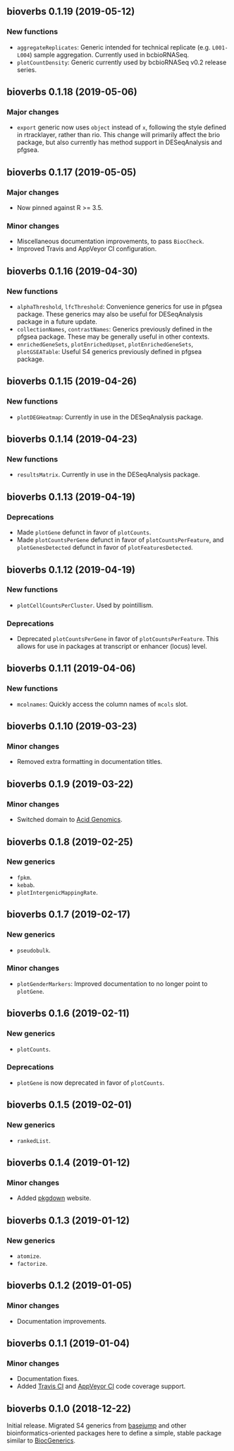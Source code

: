 ## bioverbs 0.1.19 (2019-05-12)

### New functions

- `aggregateReplicates`: Generic intended for technical replicate
  (e.g. `L001-L004`) sample aggregation. Currently used in bcbioRNASeq.
- `plotCountDensity`: Generic currently used by bcbioRNASeq v0.2 release series.



## bioverbs 0.1.18 (2019-05-06)

### Major changes

- `export` generic now uses `object` instead of `x`, following the style defined
  in rtracklayer, rather than rio. This change will primarily affect the brio
  package, but also currently has method support in DESeqAnalysis and pfgsea.



## bioverbs 0.1.17 (2019-05-05)

### Major changes

- Now pinned against R >= 3.5.

### Minor changes

- Miscellaneous documentation improvements, to pass `BiocCheck`.
- Improved Travis and AppVeyor CI configuration.



## bioverbs 0.1.16 (2019-04-30)

### New functions

- `alphaThreshold`, `lfcThreshold`: Convenience generics for use in pfgsea
  package. These generics may also be useful for DESeqAnalysis package in a
  future update.
- `collectionNames`, `contrastNames`: Generics previously defined in the pfgsea
  package. These may be generally useful in other contexts.
- `enrichedGeneSets`, `plotEnrichedUpset`, `plotEnrichedGeneSets`,
  `plotGSEATable`: Useful S4 generics previously defined in pfgsea package.



## bioverbs 0.1.15 (2019-04-26)

### New functions

- `plotDEGHeatmap`: Currently in use in the DESeqAnalysis package.



## bioverbs 0.1.14 (2019-04-23)

### New functions

- `resultsMatrix`. Currently in use in the DESeqAnalysis package.



## bioverbs 0.1.13 (2019-04-19)

### Deprecations

- Made `plotGene` defunct in favor of `plotCounts`.
- Made `plotCountsPerGene` defunct in favor of `plotCountsPerFeature`, and
  `plotGenesDetected` defunct in favor of `plotFeaturesDetected`.



## bioverbs 0.1.12 (2019-04-19)

### New functions

- `plotCellCountsPerCluster`. Used by pointillism.

### Deprecations

- Deprecated `plotCountsPerGene` in favor of `plotCountsPerFeature`. This
  allows for use in packages at transcript or enhancer (locus) level.



## bioverbs 0.1.11 (2019-04-06)

### New functions

- `mcolnames`: Quickly access the column names of `mcols` slot.



## bioverbs 0.1.10 (2019-03-23)

### Minor changes

- Removed extra formatting in documentation titles.



## bioverbs 0.1.9 (2019-03-22)

### Minor changes

- Switched domain to [Acid Genomics][].



## bioverbs 0.1.8 (2019-02-25)

### New generics

- `fpkm`.
- `kebab`.
- `plotIntergenicMappingRate`.



## bioverbs 0.1.7 (2019-02-17)

### New generics

- `pseudobulk`.

### Minor changes

- `plotGenderMarkers`: Improved documentation to no longer point to `plotGene`.



## bioverbs 0.1.6 (2019-02-11)

### New generics

- `plotCounts`.

### Deprecations

- `plotGene` is now deprecated in favor of `plotCounts`.



## bioverbs 0.1.5 (2019-02-01)

### New generics

- `rankedList`.



## bioverbs 0.1.4 (2019-01-12)

### Minor changes

- Added [pkgdown][] website.



## bioverbs 0.1.3 (2019-01-12)

### New generics

- `atomize`.
- `factorize`.



## bioverbs 0.1.2 (2019-01-05)

### Minor changes

- Documentation improvements.



## bioverbs 0.1.1 (2019-01-04)

### Minor changes

- Documentation fixes.
- Added [Travis CI][] and [AppVeyor CI][] code coverage support.



## bioverbs 0.1.0 (2018-12-22)

Initial release. Migrated S4 generics from [basejump][] and other
bioinformatics-oriented packages here to define a simple, stable package similar
to [BiocGenerics][].



[Acid Genomics]: https://acidgenomics.com/
[AppVeyor CI]: https://www.appveyor.com/
[basejump]: https://basejump.acidgenomics.com/
[BiocGenerics]: https://bioconductor.org/packages/BiocGenerics/
[pkgdown]: https://pkgdown.r-lib.org/
[Travis CI]: https://travis-ci.com/
